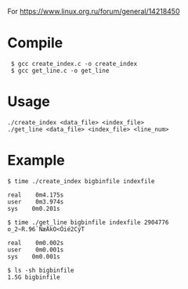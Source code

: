 For https://www.linux.org.ru/forum/general/14218450

# Compile

     $ gcc create_index.c -o create_index
     $ gcc get_line.c -o get_line

# Usage

    ./create_index <data_file> <index_file>
    ./get_line <data_file> <index_file> <line_num>
    
# Example

    $ time ./create_index bigbinfile indexfile
    
    real	0m4.175s
    user	0m3.974s
    sys    0m0.201s
    
    $ time ./get_line bigbinfile indexfile 2904776
    o_2~R.96`ÑæÄkO<Óié2CýT 

    real	0m0.002s
    user	0m0.001s
    sys    0m0.001s

    $ ls -sh bigbinfile 
    1.5G bigbinfile

